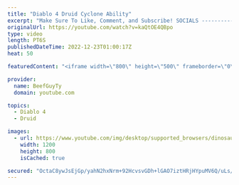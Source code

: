 ```yaml
---
title: "Diablo 4 Druid Cyclone Ability"
excerpt: "Make Sure To Like, Comment, and Subscribe! SOCIALS ---------------------------------------------- Join Our ..."
originalUrl: https://youtube.com/watch?v=kaQtOE4QBpo
type: video
length: PT6S
publishedDateTime: 2022-12-23T01:00:17Z
heat: 50

featuredContent: "<iframe width=\"800\" height=\"500\" frameborder=\"0\" src=\"https://www.youtube.com/embed/kaQtOE4QBpo\" allow=\"accelerometer; autoplay; encrypted-media; gyroscope; picture-in-picture\" allowfullscreen></iframe>"

provider:
  name: BeefGuyTy
  domain: youtube.com

topics:
  - Diablo 4
  - Druid

images:
  - url: https://www.youtube.com/img/desktop/supported_browsers/dinosaur.png
    width: 1200
    height: 800
    isCached: true

secured: "OctaC8ywJsEjGp/yahN2hxNrm+92HcvsvGDh+lGAO7iztHRjHYpuMV6Q/uLs/UmUole/aJNQ9EmtLU3vWHhkZkWz5GyL4K5pXjFsbb/fDccpnrLqWIWN66nVGzzokptkDWingVjQ2inLPJz6t+2t2kufI+7V37L2G6cBUxynrrOl0VwPMJua75SZnEmtYSYoBr7e0I9P9M48Y9uHpAS21faDPWlKq44Rax1VeWKp05Nr7gBBBM9j5/QYRqiPwRlbJEyDba0aSVB6J5djqUvAL+SVnUujG5iAikcEn8u45oHunSuGu7XWlcnVk5eWyc02nDqZZ2Z2XlWrkityLHbmqysI0razyrrib4wAc2DDnQ917zxhVWGC/mhJh9+9OUpMBx1MD0rQvWDeHGda3Kl5OSscBUoIqeXaLAA4ry6FIt4=;uAEjK60zNp8JSzCOfgpMrw=="
---
```


